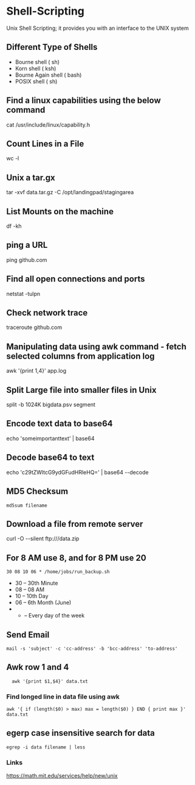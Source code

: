 # Shell-Scripting
Unix Shell Scripting; it provides you with an interface to the UNIX system

## Different Type of Shells
- Bourne shell ( sh)
- Korn shell ( ksh)
- Bourne Again shell ( bash)
- POSIX shell ( sh)



## Find a linux capabilities using the below command
cat /usr/include/linux/capability.h 


## Count Lines in a File 
wc -l

## Unix a tar.gx 
tar -xvf data.tar.gz -C /opt/landingpad/stagingarea

## List Mounts on the machine 
df -kh 

## ping a URL
ping github.com

## Find all open connections and ports 
netstat -tulpn 

## Check network trace
traceroute github.com


## Manipulating data using awk command - fetch selected columns from application log
awk '{print $1,$4}' app.log 

## Split Large file into smaller files in Unix 
split -b 1024K bigdata.psv segment

## Encode text data to base64
echo  'someimportanttext' | base64

## Decode base64 to text 
echo  'c29tZWltcG9ydGFudHRleHQ=' | base64 --decode

## MD5 Checksum
```
md5sum filename
```

## Download a file from remote server
curl -O --silent ftp://<someserver>/data.zip

## For 8 AM use 8, and for 8 PM use 20
```
30 08 10 06 * /home/jobs/run_backup.sh
```
- 30 – 30th Minute 
- 08 – 08 AM 
- 10 – 10th Day 
- 06 – 6th Month (June) 
- * – Every day of the week 
  
  
## Send Email 
  ```
  mail -s 'subject' -c 'cc-address' -b 'bcc-address' 'to-address'
  ```

  
## Awk row 1 and 4
```
  awk '{print $1,$4}' data.txt 
```
  
### Find longed line in data file using awk 
```
awk '{ if (length($0) > max) max = length($0) } END { print max }' data.txt
```

## egerp case insensitive search for data
```
egrep -i data filename | less 
```
### Links
https://math.mit.edu/services/help/new/unix

